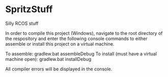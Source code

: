 SpritzStuff
===========

Silly RCOS stuff

In order to compile this project (Windows), navigate to the root directory of the respository and enter the following console
commands to either assemble or install this project on a virtual machine.

To assemble: gradlew.bat assembleDebug
To install (must have a virtual machine open): gradlew.bat installDebug

All compiler errors will be displayed in the console.
